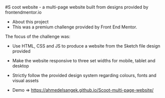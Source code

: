 
#S coot website - a multi-page website built from designs provided by frontendmentor.io

* About this project
* This was a premium challenge provided by Front End Mentor.

The focus of the challenge was:

* Use HTML, CSS and JS to produce a website from the Sketch file design provided
* Make the website responsive to three set widths for mobile, tablet and desktop
* Strictly follow the provided design system regarding colours, fonts and visual assets

* Demo => https://ahmedelsangek.github.io/Scoot-multi-page-website/

